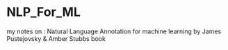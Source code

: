 # NLP_For_ML
my notes on : Natural Language Annotation for machine learning by James Pustejovsky &amp; Amber Stubbs book
